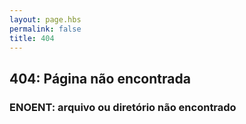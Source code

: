 ```yaml
---
layout: page.hbs
permalink: false
title: 404
---
```

## 404: Página não encontrada
### ENOENT: arquivo ou diretório não encontrado
